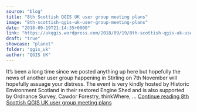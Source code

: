 ```yaml
---
source: "blog"
title: "8th Scottish QGIS UK user group meeting plans"
image: "8th-scottish-qgis-uk-user-group-meeting-plans"
date: "2018-09-19T21:14:35+0000"
link: "https://ukqgis.wordpress.com/2018/09/19/8th-scottish-qgis-uk-user-group-meeting-plans/"
draft: "true"
showcase: "planet"
folder: "qgis_uk"
author: "QGIS UK"
---
```


It&#8217;s been a long time since we posted anything up here but hopefully the news of another user group happening in Stirling on 7th November will hopefully assuage your distress. The event is very kindly hosted by Historic Environment Scotland in their restored Engine Shed and is also supported by Ordnance Survey, Cawdor Forestry, thinkWhere, &#8230; <a class="more-link" href="https://ukqgis.wordpress.com/2018/09/19/8th-scottish-qgis-uk-user-group-meeting-plans/">Continue reading <span class="screen-reader-text">8th Scottish QGIS UK user group meeting&#160;plans</span></a>
